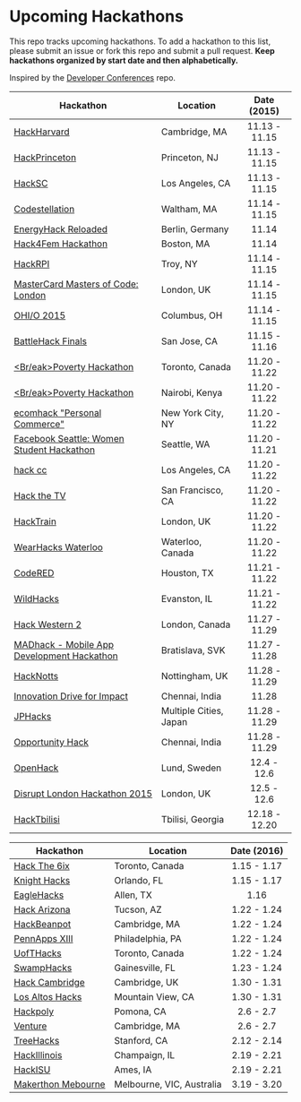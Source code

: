 Upcoming Hackathons
=====================

This repo tracks upcoming hackathons. To add a hackathon to this list, please submit an issue or fork this repo and submit a pull request. **Keep hackathons organized by start date and then alphabetically.**

Inspired by the [Developer Conferences](https://github.com/MurtzaM/Developer-Conferences) repo.

| Hackathon                                                | Location        | Date (2015)            |
| -------------------------------------------------------------- |-------------  | :---------------------:|
| [HackHarvard](http://hackharvard.org/) | Cambridge, MA | 11.13 - 11.15 |
| [HackPrinceton](https://hackprinceton.com/) | Princeton, NJ | 11.13 - 11.15 |
| [HackSC](http://hacksc.com/) | Los Angeles, CA | 11.13 - 11.15 |
| [Codestellation](http://codestellation.io/) | Waltham, MA | 11.14 - 11.15 |
| [EnergyHack Reloaded](http://www.energyhack.de/) | Berlin, Germany | 11.14 |
| [Hack4Fem Hackathon](http://www.hack4fem.org/) | Boston, MA | 11.14 |
| [HackRPI](http://www.hackrpi.com/) | Troy, NY | 11.14 - 11.15 |
| [MasterCard Masters of Code: London](http://www.eventbrite.com/e/mastercard-masters-of-code-london-tickets-14977046750?aff=es2) | London, UK | 11.14 - 11.15 |
| [OHI/O 2015](http://hack.osu.edu/) | Columbus, OH | 11.14 - 11.15 |
| [BattleHack Finals](https://2014.battlehack.org/finals) | San Jose, CA | 11.15 - 11.16 |
| [<Br/eak>Poverty Hackathon](http://www.devswithoutborders.org/breakpoverty) | Toronto, Canada | 11.20 - 11.22 |
| [<Br/eak>Poverty Hackathon](http://www.devswithoutborders.org/breakpoverty) | Nairobi, Kenya| 11.20 - 11.22 |g
| [ecomhack "Personal Commerce"](http://newyork.ecomhack.io/) | New York City, NY | 11.20 - 11.22 |
| [Facebook Seattle: Women Student Hackathon](https://www.eventbrite.com/e/facebook-seattle-women-student-hackathon-tickets-18511223568?aff=es2) | Seattle, WA | 11.20 - 11.21 |
| [hack cc](http://www.hackcc.org/) | Los Angeles, CA | 11.20 - 11.22 |
| [Hack the TV](http://www.eventbrite.com/e/hack-the-tv-tickets-18913305205) | San Francisco, CA | 11.20 - 11.22 |
| [HackTrain](http://hacktrain.com/) | London, UK | 11.20 - 11.22 |
| [WearHacks Waterloo](http://waterloo.wearhacks.com/) | Waterloo, Canada | 11.20 - 11.22 |
| [CodeRED](http://uhcode.red/) | Houston, TX | 11.21 - 11.22 |
| [WildHacks](http://wildhacks.org/) | Evanston, IL | 11.21 - 11.22 |
| [Hack Western 2](https://hackwestern.com/) | London, Canada | 11.27 - 11.29 |
| [MADhack - Mobile App Development Hackathon](http://www.resco.net/madhack/) | Bratislava, SVK | 11.27 - 11.28 |
| [HackNotts](http://hacknotts.com/) | Nottingham, UK | 11.28 - 11.29 |
| [Innovation Drive for Impact](http://www.rtbi.in/Hackathon/) | Chennai, India | 11.28 |
| [JPHacks](https://jphacks.com/) | Multiple Cities, Japan | 11.28 - 11.29 |
| [Opportunity Hack](http://opportunity-hack-2015-chennai.devpost.com/) | Chennai, India | 11.28 - 11.29 |
| [OpenHack](http://www.openhack.io/) | Lund, Sweden | 12.4 - 12.6|
| [Disrupt London Hackathon 2015](http://techcrunch.com/events/disrupt-london-hackathon-2015/event-home/)  | London, UK | 12.5 - 12.6|
| [HackTbilisi](http://2015f.hacktbilisi.com/en)  | Tbilisi, Georgia | 12.18 - 12.20|

| Hackathon                                                | Location        | Date (2016)            |
| -------------------------------------------------------------- |-------------  | :---------------------:|
| [Hack The 6ix](https://www.hackthe6ix.com/#6ix) | Toronto, Canada | 1.15 - 1.17 |
| [Knight Hacks](http://knighthacks.org/) | Orlando, FL | 1.15 - 1.17 |
| [EagleHacks](http://www.eaglehacks.com/) | Allen, TX | 1.16 |
| [Hack Arizona](http://hackarizona.org/) | Tucson, AZ | 1.22 - 1.24 |
| [HackBeanpot](https://www.eventbrite.com/e/hackbeanpot-2016-a-hackathon-for-bostons-students-tickets-19414641716) | Cambridge, MA | 1.22 - 1.24 |
| [PennApps XIII](http://2016s.pennapps.com/) | Philadelphia, PA | 1.22 - 1.24 |
| [UofTHacks](https://uofthacks.com/) | Toronto, Canada | 1.22 - 1.24 |
| [SwampHacks](http://swamphacks.com/) | Gainesville, FL | 1.23 - 1.24 |
| [Hack Cambridge](http://www.hackcambridge.com/) | Cambridge, UK | 1.30 - 1.31 |
| [Los Altos Hacks](http://www.losaltoshacks.com/) | Mountain View, CA | 1.30 - 1.31 |
| [Hackpoly](http://www.hackpoly.com/) | Pomona, CA | 2.6 - 2.7 |
| [Venture](http://venture.leangap.org/) | Cambridge, MA | 2.6 - 2.7 |
| [TreeHacks](https://www.treehacks.com/) | Stanford, CA | 2.12 - 2.14 |
| [HackIllinois](http://www.hackillinois.org/) | Champaign, IL | 2.19 - 2.21 |
| [HackISU](http://www.hackisu.com/) | Ames, IA | 2.19 - 2.21 |
| [Makerthon Mebourne](https://makerthonMelbourne.com/) | Melbourne, VIC, Australia | 3.19 - 3.20 |
